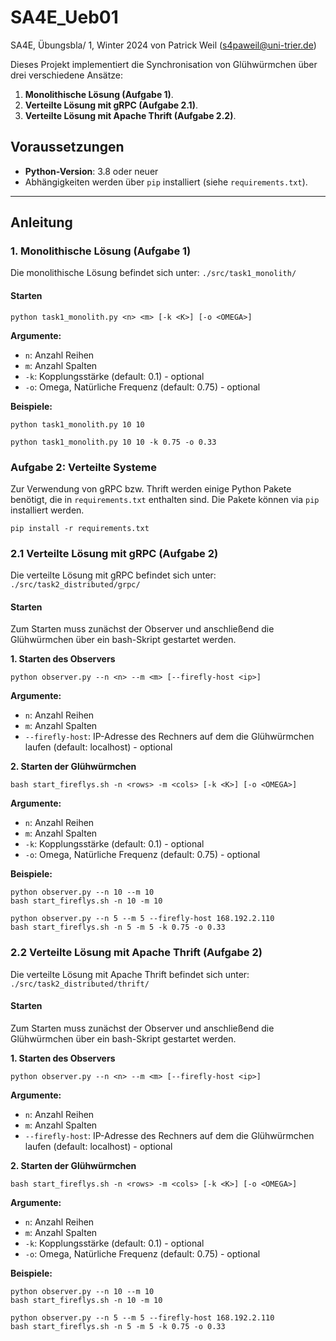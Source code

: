 # SA4E_Ueb01

SA4E, Übungsbla/ 1, Winter 2024 von Patrick Weil (s4paweil@uni-trier.de)

Dieses Projekt implementiert die Synchronisation von Glühwürmchen über drei verschiedene Ansätze:
1. **Monolithische Lösung (Aufgabe 1)**.
2. **Verteilte Lösung mit gRPC (Aufgabe 2.1)**.
3. **Verteilte Lösung mit Apache Thrift (Aufgabe 2.2)**.

## Voraussetzungen

- **Python-Version**: 3.8 oder neuer
- Abhängigkeiten werden über `pip` installiert (siehe `requirements.txt`).

---

## Anleitung

### **1. Monolithische Lösung (Aufgabe 1)**
Die monolithische Lösung befindet sich unter: `./src/task1_monolith/`

#### Starten
```console
python task1_monolith.py <n> <m> [-k <K>] [-o <OMEGA>]
```
**Argumente:**
- `n`: Anzahl Reihen
- `m`: Anzahl Spalten
- `-k`: Kopplungsstärke (default: 0.1) - optional
- `-o`: Omega, Natürliche Frequenz (default: 0.75) - optional

**Beispiele:**
```console
python task1_monolith.py 10 10
```
```console
python task1_monolith.py 10 10 -k 0.75 -o 0.33
```

### **Aufgabe 2: Verteilte Systeme**
Zur Verwendung von gRPC bzw. Thrift werden einige Python Pakete benötigt, die in `requirements.txt` enthalten sind. Die Pakete können via `pip` installiert werden.
```console
pip install -r requirements.txt
```

### **2.1 Verteilte Lösung mit gRPC (Aufgabe 2)**
Die verteilte Lösung mit gRPC befindet sich unter: `./src/task2_distributed/grpc/`

#### Starten
Zum Starten muss zunächst der Observer und anschließend die Glühwürmchen über ein bash-Skript gestartet werden.

**1. Starten des Observers**
```console
python observer.py --n <n> --m <m> [--firefly-host <ip>]
```
**Argumente:**
- `n`: Anzahl Reihen
- `m`: Anzahl Spalten
- `--firefly-host`: IP-Adresse des Rechners auf dem die Glühwürmchen laufen (default: localhost) - optional

**2. Starten der Glühwürmchen**
```console
bash start_fireflys.sh -n <rows> -m <cols> [-k <K>] [-o <OMEGA>]
```
**Argumente:**
- `n`: Anzahl Reihen
- `m`: Anzahl Spalten
- `-k`: Kopplungsstärke (default: 0.1) - optional
- `-o`: Omega, Natürliche Frequenz (default: 0.75) - optional


**Beispiele:**
```console
python observer.py --n 10 --m 10
bash start_fireflys.sh -n 10 -m 10
```
```console
python observer.py --n 5 --m 5 --firefly-host 168.192.2.110
bash start_fireflys.sh -n 5 -m 5 -k 0.75 -o 0.33
```

### **2.2 Verteilte Lösung mit Apache Thrift (Aufgabe 2)**
Die verteilte Lösung mit Apache Thrift befindet sich unter: `./src/task2_distributed/thrift/`

#### Starten
Zum Starten muss zunächst der Observer und anschließend die Glühwürmchen über ein bash-Skript gestartet werden.

**1. Starten des Observers**
```console
python observer.py --n <n> --m <m> [--firefly-host <ip>]
```
**Argumente:**
- `n`: Anzahl Reihen
- `m`: Anzahl Spalten
- `--firefly-host`: IP-Adresse des Rechners auf dem die Glühwürmchen laufen (default: localhost) - optional

**2. Starten der Glühwürmchen**
```console
bash start_fireflys.sh -n <rows> -m <cols> [-k <K>] [-o <OMEGA>]
```
**Argumente:**
- `n`: Anzahl Reihen
- `m`: Anzahl Spalten
- `-k`: Kopplungsstärke (default: 0.1) - optional
- `-o`: Omega, Natürliche Frequenz (default: 0.75) - optional


**Beispiele:**
```console
python observer.py --n 10 --m 10
bash start_fireflys.sh -n 10 -m 10
```
```console
python observer.py --n 5 --m 5 --firefly-host 168.192.2.110
bash start_fireflys.sh -n 5 -m 5 -k 0.75 -o 0.33
```
